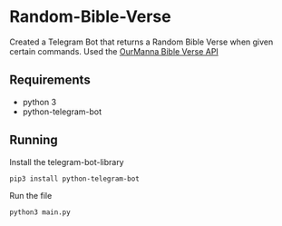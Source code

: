 # Random-Bible-Verse
Created a Telegram Bot that returns a Random Bible Verse when given certain commands. Used the [OurManna Bible Verse API](http://www.ourmanna.com/verses/api/)

## Requirements 
* python 3
* python-telegram-bot

## Running 

Install the telegram-bot-library
```
pip3 install python-telegram-bot
```
Run the file 
```
python3 main.py
```

